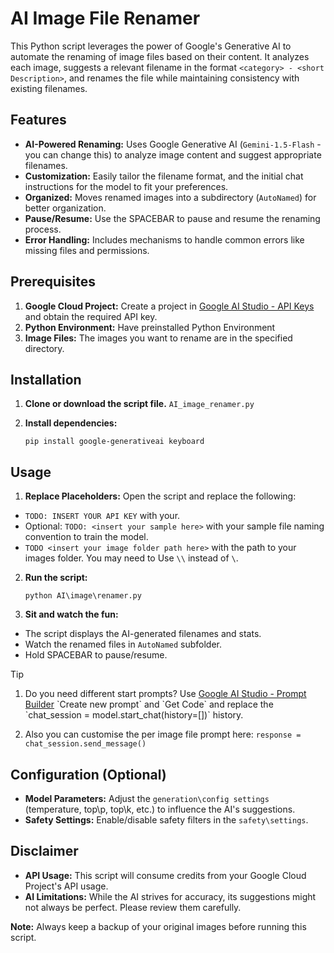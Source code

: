 # AI Image File Renamer

This Python script leverages the power of Google's Generative AI to automate the renaming of image files based on their content. It analyzes each image, suggests a relevant filename in the format `<category> - <short Description>`, and renames the file while maintaining consistency with existing filenames.

## Features

- **AI-Powered Renaming:** Uses Google Generative AI (`Gemini-1.5-Flash` - you can change this) to analyze image content and suggest appropriate filenames.
- **Customization:** Easily tailor the filename format, and the initial chat instructions for the model to fit your preferences.
- **Organized:** Moves renamed images into a subdirectory (`AutoNamed`) for better organization.
- **Pause/Resume:** Use the SPACEBAR to pause and resume the renaming process.
- **Error Handling:** Includes mechanisms to handle common errors like missing files and permissions.

## Prerequisites

1. **Google Cloud Project:** Create a project in [Google AI Studio - API Keys](https://aistudio.google.com/app/apikey) and obtain the required API key.
2. **Python Environment:** Have preinstalled Python Environment
3. **Image Files:** The images you want to rename are in the specified directory.

## Installation

1. **Clone or download the script file.**
	`AI_image_renamer.py`

2. **Install dependencies:**
	```
	pip install google-generativeai keyboard
	```

## Usage
1. **Replace Placeholders:**
Open the script and replace the following:
- `TODO: INSERT YOUR API KEY` with your.
- Optional: `TODO: <insert your sample here>` with your sample file naming convention to train the model.
- `TODO <insert your image folder path here>` with the path to your images folder. You may need to Use `\\` instead of `\`.
   
2. **Run the script:**
	```
	python AI\image\renamer.py
	```

3. **Sit and watch the fun:**
- The script displays the AI-generated filenames and stats.
- Watch the renamed files in `AutoNamed` subfolder.
- Hold SPACEBAR to pause/resume.

> [!TIP]
> 1. Do you need different start prompts? Use [Google AI Studio - Prompt Builder]([https://aistudio.google.com/app/apikey](https://aistudio.google.com/app/prompts/new_chat))  `Create new prompt` and `Get Code` and replace the `chat_session = model.start_chat(history=[])` history.
> 
> 2. Also you can customise the per image file prompt here: `response = chat_session.send_message()` 

## Configuration (Optional)

- **Model Parameters:** Adjust the `generation\config settings` (temperature, top\p, top\k, etc.) to influence the AI's suggestions. 
- **Safety Settings:** Enable/disable safety filters in the `safety\settings`.

## Disclaimer

- **API Usage:** This script will consume credits from your Google Cloud Project's API usage.
- **AI Limitations:** While the AI strives for accuracy, its suggestions might not always be perfect. Please review them carefully.

**Note:** Always keep a backup of your original images before running this script.

